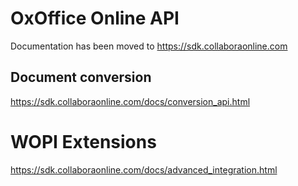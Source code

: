 
OxOffice Online API
======================

Documentation has been moved to https://sdk.collaboraonline.com

Document conversion
-------------------

https://sdk.collaboraonline.com/docs/conversion_api.html

WOPI Extensions
===============

https://sdk.collaboraonline.com/docs/advanced_integration.html
